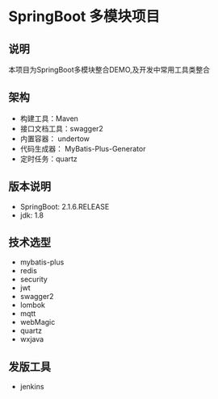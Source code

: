 # SpringBoot 多模块项目

## 说明
本项目为SpringBoot多模块整合DEMO,及开发中常用工具类整合

## 架构
* 构建工具：Maven
* 接口文档工具：swagger2
* 内置容器： undertow
* 代码生成器： MyBatis-Plus-Generator
* 定时任务：quartz


## 版本说明
* SpringBoot: 2.1.6.RELEASE
* jdk: 1.8

## 技术选型
* mybatis-plus
* redis
* security
* jwt
* swagger2
* lombok
* mqtt
* webMagic
* quartz
* wxjava


## 发版工具
* jenkins

